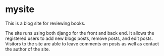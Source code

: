 # mysite
This is a blog site for reviewing books.

The site runs using both django for the front and back end. It allows the registered users
to add new blogs posts, remove posts, and edit posts. Visitors to the site are able to leave
comments on posts as well as contact the author of the site.
